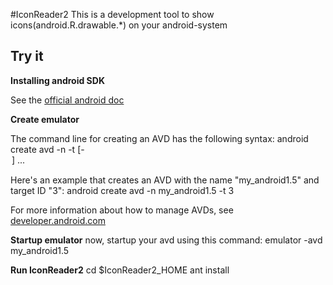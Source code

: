#IconReader2
This is a development tool to show icons(android.R.drawable.*) on your android-system

## Try it

__Installing android SDK__

See the [official android doc](http://developer.android.com/sdk/installing.html)

__Create emulator__

The command line for creating an AVD has the following syntax:
	android create avd -n <name> -t <targetID> [-<option> <value>] ...

Here's an example that creates an AVD with the name "my_android1.5" and target ID "3":
	android create avd -n my_android1.5 -t 3 

For more information about how to manage AVDs, see [developer.android.com](http://developer.android.com/guide/developing/tools/avd.html)

__Startup emulator__
now, startup your avd using this command:
	emulator -avd my_android1.5

__Run IconReader2__
	cd $IconReader2_HOME
	ant install

